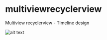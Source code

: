 # multiviewrecyclerview
Multiview recyclerview - Timeline design

![alt text](https://drive.google.com/open?id=1MrDVJeagXBP_LdpQ1dtEvQsRZqbtq4GR)
